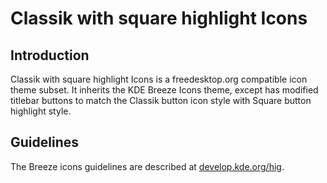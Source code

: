 # Classik with square highlight Icons

## Introduction

Classik with square highlight Icons is a freedesktop.org compatible icon theme subset. It inherits the KDE Breeze Icons theme, except has modified titlebar buttons to match the Classik button icon style with Square button highlight style.

## Guidelines

The Breeze icons guidelines are described at [develop.kde.org/hig](https://develop.kde.org/hig).
